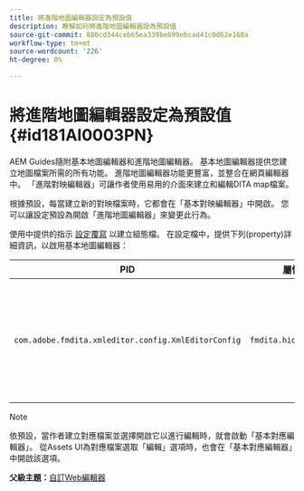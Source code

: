 ```yaml
---
title: 將進階地圖編輯器設定為預設值
description: 瞭解如何將進階地圖編輯器設為預設值
source-git-commit: 880cd344ceb65ea339be699ebcad41c0d62e168a
workflow-type: tm+mt
source-wordcount: '226'
ht-degree: 0%

---
```


# 將進階地圖編輯器設定為預設值 {#id181AI0003PN}

AEM Guides隨附基本地圖編輯器和進階地圖編輯器。 基本地圖編輯器提供您建立地圖檔案所需的所有功能。 進階地圖編輯器功能更豐富，並整合在網頁編輯器中。 「進階對映編輯器」可讓作者使用易用的介面來建立和編輯DITA map檔案。

根據預設，每當建立新的對映檔案時，它都會在「基本對映編輯器」中開啟。 您可以讓設定預設為開啟「進階地圖編輯器」來變更此行為。

使用中提供的指示 [設定覆寫](download-install-additional-config-override.md#) 以建立組態檔。 在設定檔中，提供下列\(property\)詳細資訊，以啟用基本地圖編輯器：

| PID | 屬性索引鍵 | 屬性值 |
|---|------------|--------------|
| `com.adobe.fmdita.xmleditor.config.XmlEditorConfig` | ``fmdita.hide.oldmapeditor`` | 布林值\(true/false\)。 如果您預設要使用「進階地圖編輯器」，請將此屬性設定為true。<br> **預設值**： false |

>[!NOTE]
>
> 依預設，當作者建立對應檔案並選擇開啟它以進行編輯時，就會啟動「基本對應編輯器」。 從Assets UI為對應檔案選取「編輯」選項時，也會在「基本對應編輯器」中開啟該選項。

**父級主題：**[&#x200B;自訂Web編輯器](conf-web-editor.md)
